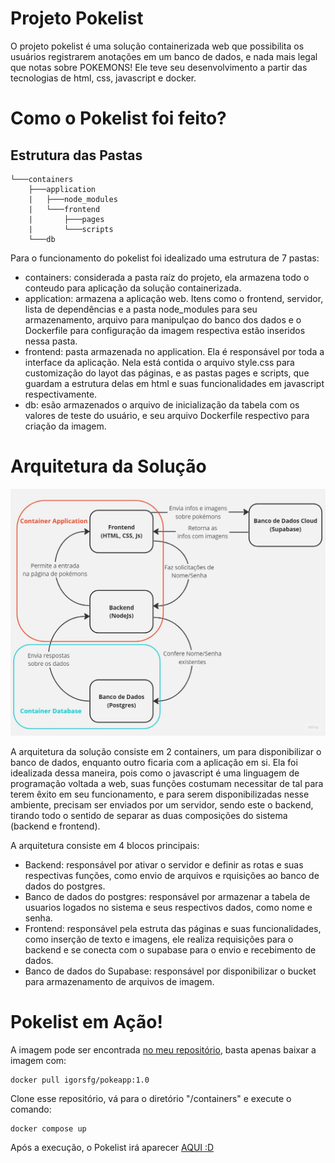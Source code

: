 # Projeto Pokelist

O projeto pokelist é uma solução containerizada web que possibilita os usuários registrarem anotações em um banco de dados, e nada mais legal que notas sobre POKEMONS! Ele teve seu desenvolvimento a partir das tecnologias de html, css, javascript e docker.

# Como o Pokelist foi feito?

## Estrutura das Pastas

```
└───containers
    ├───application
    |   ├───node_modules
    |   └───frontend
    |       ├───pages
    |       └───scripts
    └───db
```

Para o funcionamento do pokelist foi idealizado uma estrutura de 7 pastas:
- containers: considerada a pasta raíz do projeto, ela armazena todo o conteudo para aplicação da solução containerizada.
- application: armazena a aplicação web. Itens como o frontend, servidor, lista de dependências e a pasta node_modules para seu armazenamento, arquivo para manipulçao do banco dos dados e o Dockerfile para configuração da imagem respectiva estão inseridos nessa pasta.
- frontend: pasta armazenada no application. Ela é responsável por toda a interface da aplicação. Nela está contida o arquivo style.css para customização do layot das páginas, e as pastas pages e scripts, que guardam a estrutura delas em html e suas funcionalidades em javascript respectivamente.
- db: esão armazenados o arquivo de inicialização da tabela com os valores de teste do usuário, e seu arquivo Dockerfile respectivo para criação da imagem.

# Arquitetura da Solução
![Pokelist](https://github.com/IgorSFG/Modulo7/blob/main/pond2/Pokelist.jpg)

A arquitetura da solução consiste em 2 containers, um para disponibilizar o banco de dados, enquanto outro ficaria com a aplicação em si. Ela foi idealizada dessa maneira, pois como o javascript é uma linguagem de programação voltada a web, suas funções costumam necessitar de tal para terem êxito em seu funcionamento, e para serem disponibilizadas nesse ambiente, precisam ser enviados por um servidor, sendo este o backend, tirando todo o sentido de separar as duas composições do sistema (backend e frontend).

A arquitetura consiste em 4 blocos principais:
- Backend: responsável por ativar o servidor e definir as rotas e suas respectivas funções, como envio de arquivos e rquisições ao banco de dados do postgres.
- Banco de dados do postgres: responsável por armazenar a tabela de usuarios logados no sistema e seus respectivos dados, como nome e senha. 
- Frontend: responsável pela estruta das páginas e suas funcionalidades, como inserção de texto e imagens, ele realiza requisições para o backend e se conecta com o supabase para o envio e recebimento de dados.
- Banco de dados do Supabase: responsável por disponibilizar o bucket para armazenamento de arquivos de imagem.

# Pokelist em Ação!
A imagem pode ser encontrada [no meu repositório](https://hub.docker.com/repository/docker/igorsfg/pokeapp/tags), basta apenas baixar a imagem com:
```
docker pull igorsfg/pokeapp:1.0
```

Clone esse repositório, vá para o diretório "/containers" e execute o comando:
```
docker compose up
```

Após a execução, o Pokelist irá aparecer [AQUI :D](http://127.0.0.1:5000)
